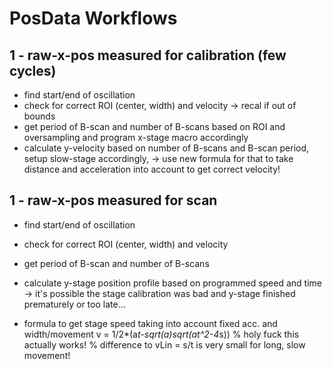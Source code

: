 # PosData Workflows

## 1 - raw-x-pos measured for calibration (few cycles)
- find start/end of oscillation
- check for correct ROI (center, width) and velocity
  -> recal if out of bounds
- get period of B-scan and number of B-scans based on ROI and oversampling and
  program x-stage macro accordingly
- calculate y-velocity based on number of B-scans and B-scan period, setup
  slow-stage accordingly,
    -> use new formula for that to take distance and acceleration into account
     to get correct velocity!

## 1 - raw-x-pos measured for scan
- find start/end of oscillation
- check for correct ROI (center, width) and velocity
- get period of B-scan and number of B-scans
- calculate y-stage position profile based on programmed speed and time
  -> it's possible the stage calibration was bad and y-stage finished prematurely
  or too late...

- formula to get stage speed taking into account fixed acc. and width/movement
v = 1/2*(a*t-sqrt(a)*sqrt(a*t^2-4*s)) % holy fuck this actually works!
% difference to vLin = s/t is very small for long, slow movement!
